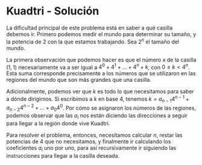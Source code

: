# Kuadtri - Solución

La dificultad principal de este problema está en saber a qué casilla debemos ir. Primero podemos
medir el mundo para determinar su tamaño, y la potencia de $2$ con la que estamos trabajando. Sea $2^n$
el tamaño del mundo.

La primera observación que podemos hacer es que el número $x$ de la casilla $(1,1)$ necesariamente
va a ser igual a $4^0 + 4^1 + \ldots + 4^n + k$, con $0 \leq k < 4^n$. Esta suma corresponde precisamente
a los números que se utilizaron en las regiones del mundo que son más grandes que una casilla.

Adicionalmente, podemos ver que $k$ es todo lo que necesitamos para saber a dónde dirigirnos. Si escribimos
a $k$ en base $4$, tenemos $k = a_{n-1} 4^{n-1} + a_{n-2} 4^{n-2} + \ldots + a_0 4^0$. Por cómo se asignaron
los números de las regiones, podemos observar que las $a_i$ nos están diciendo las direcciones a seguir para
llegar a la región donde vive Kuadtri.

Para resolver el problema, entonces, necesitamos calcular $n$, restar las potencias de $4$ que no necesitamos,
y finalmente ir calculando los coeficientes $a_i$ uno por uno, para así recursivamente ir siguiendo las
instrucciones para llegar a la casilla deseada.
